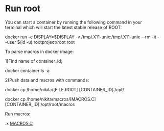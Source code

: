 # Run root
You can start a container by running the following command in your terminal which will start the latest stable release of ROOT:

docker run -e DISPLAY=$DISPLAY -v /tmp/.X11-unix:/tmp/.X11-unix --rm -it --user $(id -u) rootproject/root root

To parse macros in docker image:

1)Find name of container_id;

  docker container ls -a
  
2)Push data and macros with commands:
 
  docker cp /home/nikita/[FILE.RO0T] [CONTAINER_ID]:/opt/ 
 
  docker cp /home/nikita/macros/[MACROS.C] [CONTAINER_ID]:/opt/root/macros
  
Run macros:
   
  .x [MACROS.C]("arguments")
   
